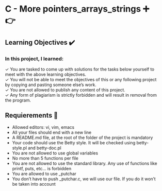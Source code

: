 # C - More pointers_arrays_strings :heavy_plus_sign: &#x1F449;

## Learning Objectives :heavy_check_mark:

### In this project, I learned:

&check; You are tasked to come up with solutions for the tasks below yourself to meet with the above learning objectives.<br>
&check; You will not be able to meet the objectives of this or any following project by copying and pasting someone else’s work.<br>
&check; You are not allowed to publish any content of this project.<br>
&check; Any form of plagiarism is strictly forbidden and will result in removal from the program.<br>

## Requierements :page_with_curl:

- Allowed editors: vi, vim, emacs
- All your files should end with a new line
- A README.md file, at the root of the folder of the project is mandatory
- Your code should use the Betty style. It will be checked using betty-style.pl and betty-doc.pl
- You are not allowed to use global variables
- No more than 5 functions per file
- You are not allowed to use the standard library. Any use of functions like printf, puts, etc… is forbidden
- You are allowed to use \_putchar
- You don’t have to push \_putchar.c, we will use our file. If you do it won’t be taken into account
